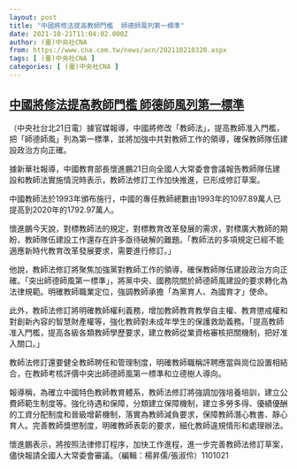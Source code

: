```yaml
---
layout: post
title: "中國將修法提高教師門檻  師德師風列第一標準"
date: 2021-10-21T11:04:02.000Z
author: (臺)中央社CNA
from: https://www.cna.com.tw/news/acn/202110210320.aspx
tags: [ (臺)中央社CNA ]
categories: [ (臺)中央社CNA ]
---
```

<!--1634814242000-->
[中國將修法提高教師門檻  師德師風列第一標準](https://www.cna.com.tw/news/acn/202110210320.aspx)
------

<div>
<div></div><div><p>（中央社台北21日電）據官媒報導，中國將修改「教師法」，提高教師准入門檻，把「師德師風」列為第一標準，並將加強中共對教師工作的領導，確保教師隊伍建設政治方向正確。</p><p>據新華社報導，中國教育部長懷進鵬21日向全國人大常委會會議報告教師隊伍建設和教師法實施情況時表示，教師法修訂工作加快推進，已形成修訂草案。</p><p>中國教師法於1993年頒布施行，中國的專任教師總數由1993年的1097.89萬人已提高到2020年的1792.97萬人。</p><p>懷進鵬今天說，對標教師法的規定，對標教育改革發展的需求，對標廣大教師的期盼，教師隊伍建設工作還存在許多亟待破解的難題。「教師法的多項規定已經不能適應新時代教育改革發展要求，需要進行修訂。」</p><p>他說，教師法修訂將聚焦加強黨對教師工作的領導，確保教師隊伍建設政治方向正確。「突出師德師風第一標準」，將黨中央、國務院關於師德師風建設的要求轉化為法律規範。明確教師職業定位，強調教師承擔「為黨育人、為國育才」使命。</p><p>此外，教師法修訂將明確教師權利義務，增加教師教育教學自主權、教育懲戒權和對創新內容的智慧財產權等，強化教師對未成年學生的保護救助義務。「提高教師准入門檻，提高各級各類教師學歷要求，建立教師從業資格審核把關機制，把好准入關口。」</p><p>教師法修訂還要健全教師聘任和管理制度，明確教師職稱評聘應當與崗位設置相結合，在教師考核評價中突出師德師風第一標準和立德樹人導向。</p><p>報導稱，為確立中國特色教師教育體系，教師法修訂將強調加強培養培訓，建立公費師範生制度等。強化待遇和保障，分類建立保障機制，建立多勞多得、優績優酬的工資分配制度和晉級增薪機制，落實為教師減負要求，保障教師潛心教書、靜心育人。完善教師獎懲制度，明確教師表彰的要求，細化教師違規情形和處理辦法。</p><p>懷進鵬表示，將按照法律修訂程序，加快工作進程，進一步完善教師法修訂草案，儘快報請全國人大常委會審議。（編輯：楊昇儒/張淑伶）1101021</p></div>
</div>
